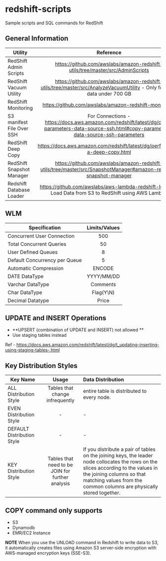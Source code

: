 # redshift-scripts
Sample scripts and SQL commands for RedShift

## General Information

| Utility   |      Reference      |
|----------|:-------------:|
| RedShift Admin Scripts |  https://github.com/awslabs/amazon-redshift-utils/tree/master/src/AdminScripts |
| RedShift Vacuum Utility | https://github.com/awslabs/amazon-redshift-utils/tree/master/src/AnalyzeVacuumUtility - Only for table data under 700 GB|
| RedShift Monitoring | https://github.com/awslabs/amazon-redshift-monitoring |
| S3 manifest File Over SSH | For Connections - https://docs.aws.amazon.com/redshift/latest/dg/copy-parameters-data-source-ssh.html#copy-parameters-data-source-ssh-parameters |
| RedShift Deep Copy | https://docs.aws.amazon.com/redshift/latest/dg/performing-a-deep-copy.html |
| RedShift Snapshot Manager | https://github.com/awslabs/amazon-redshift-utils/tree/master/src/SnapshotManager#amazon-redshift-snapshot-manager |
| Redshift Database Loader | https://github.com/awslabs/aws-lambda-redshift-loader - Load Data from S3 to RedShift using AWS Lambda |

## WLM

|  Specification  |      Limits/Values   |
|----------|:-------------:|
| Concurrent User Connection |  500 |
| Total Concurrent Queries | 50 |
| User Defined Queues | 8 |
| Default Concurrency per Queue | 5 |
| Automatic Compression | ENCODE |
| DATE DataType | YYYY/MM/DD |
| Varchar DataType | Comments |
| Char DataType| Flag(Y\N)|
| Decimal Datatype | Price |

## UPDATE and INSERT Operations

* **UPSERT (combination of UPDATE and INSERT) not allowed **
* Use staging tables instead

Ref - https://docs.aws.amazon.com/redshift/latest/dg/t_updating-inserting-using-staging-tables-.html

## Key Distribution Styles

| Key Name   |      Usage      |  Data Distribution |
|----------|:-------------:|:----------|
| ALL Distribution Style |  Tables that change infrequently | entire table is distributed to every node. |
| EVEN Distribution Style | - | - |
| DEFAULT Distribution Style | - | - |
| KEY Distribution Style | Tables that need to be JOIN for further analysis |  If you distribute a pair of tables on the joining keys, the leader node collocates the rows on the slices according to the values in the joining columns so that matching values from the common columns are physically stored together. | 

## COPY command only supports

* S3
* Dynamodb
* EMR/EC2 Instance

**NOTE**
When you use the UNLOAD command in Redshift to write data to S3, it automatically creates files using Amazon S3 server-side encryption with AWS-managed encryption keys (SSE-S3).
